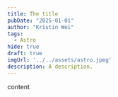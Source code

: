 ```yaml
---
title: The title
pubDate: "2025-01-01"
author: "Kristin Wei"
tags:
  - Astro
hide: true 
draft: true 
imgUrl: '../../assets/astro.jpeg'
description: A description.
---
```

content